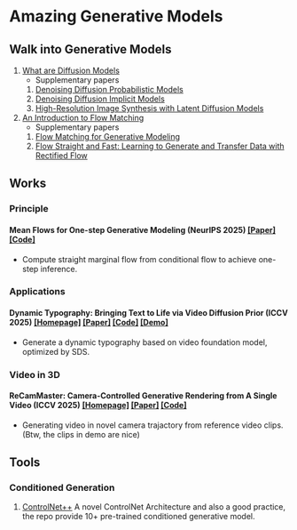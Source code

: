 # Amazing Generative Models

## Walk into Generative Models
1. [What are Diffusion Models](https://lilianweng.github.io/posts/2021-07-11-diffusion-models/)
	* Supplementary papers
	1. [Denoising Diffusion Probabilistic Models](https://arxiv.org/abs/2006.11239)
	2. [Denoising Diffusion Implicit Models](https://arxiv.org/pdf/2010.02502)
	3. [High-Resolution Image Synthesis with Latent Diffusion Models](https://arxiv.org/abs/2112.10752)
2. [An Introduction to Flow Matching](https://mlg.eng.cam.ac.uk/blog/2024/01/20/flow-matching.html)
	* Supplementary papers
	1. [Flow Matching for Generative Modeling](https://arxiv.org/abs/2210.02747)
	2. [Flow Straight and Fast: Learning to Generate and Transfer Data with Rectified Flow](https://arxiv.org/abs/2209.03003)

## Works
### Principle
#### Mean Flows for One-step Generative Modeling (NeurIPS 2025) [[Paper]](https://arxiv.org/abs/2505.13447) [[Code]](https://github.com/Gsunshine/meanflow)
* Compute straight marginal flow from conditional flow to achieve one-step inference.

### Applications
#### Dynamic Typography: Bringing Text to Life via Video Diffusion Prior (ICCV 2025) [[Homepage]](https://animate-your-word.github.io/demo/) [[Paper]](https://arxiv.org/pdf/2404.11614) [[Code]](https://github.com/zliucz/animate-your-word) [[Demo]](https://animate-your-word.github.io/demo/dynamic_typography.mp4)
* Generate a dynamic typography based on video foundation model, optimized by SDS.

### Video in 3D
#### ReCamMaster: Camera-Controlled Generative Rendering from A Single Video (ICCV 2025) [[Homepage]](https://jianhongbai.github.io/ReCamMaster/) [[Paper]](https://arxiv.org/pdf/2503.11647) [[Code]](https://github.com/KwaiVGI/ReCamMaster)
* Generating video in novel camera trajactory from reference video clips. (Btw, the clips in demo are nice)

## Tools
### Conditioned Generation
1. [ControlNet++](https://github.com/xinsir6/ControlNetPlus)
A novel ControlNet Architecture and also a good practice, the repo provide 10+ pre-trained conditioned generative model.

